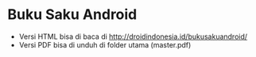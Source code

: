 Buku Saku Android
=============================

- Versi HTML bisa di baca di http://droidindonesia.id/bukusakuandroid/
- Versi PDF bisa di unduh di folder utama (master.pdf)
